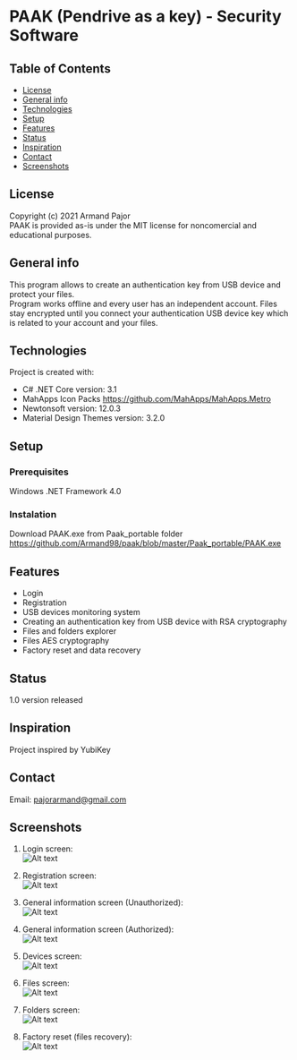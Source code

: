 # PAAK (Pendrive as a key) - Security Software
## Table of Contents
* [License](#License)
* [General info](#general-info)
* [Technologies](#technologies)
* [Setup](#setup)
* [Features](#features)
* [Status](#status)
* [Inspiration](#inspiration)
* [Contact](#contact)
* [Screenshots](#screenshots)

## License
Copyright (c) 2021 Armand Pajor  
PAAK is provided as-is under the MIT license for noncomercial and educational purposes.

## General info
This program allows to create an authentication key from USB device and protect your files.  
Program works offline and every user has an independent account.
Files stay encrypted until you connect your authentication USB device key which is related to your account and your files.  
	
## Technologies
Project is created with:
* C# .NET Core version: 3.1
* MahApps Icon Packs https://github.com/MahApps/MahApps.Metro
* Newtonsoft version: 12.0.3
* Material Design Themes version: 3.2.0
	
## Setup
### Prerequisites
Windows .NET Framework 4.0

### Instalation
Download PAAK.exe from Paak_portable folder https://github.com/Armand98/paak/blob/master/Paak_portable/PAAK.exe
	
## Features
* Login
* Registration
* USB devices monitoring system
* Creating an authentication key from USB device with RSA cryptography
* Files and folders explorer
* Files AES cryptography
* Factory reset and data recovery

## Status
1.0 version released

## Inspiration
Project inspired by YubiKey

## Contact
Email: pajorarmand@gmail.com

## Screenshots
1. Login screen: <br/>
![Alt text](screenshots/loginScreen.png)

2. Registration screen: <br/>
![Alt text](screenshots/registerScreen.png)

3. General information screen (Unauthorized): <br/>
![Alt text](screenshots/generalPageScreenUnauthorized.png)

4. General information screen (Authorized): <br/>
![Alt text](screenshots/generalPageScreenAuthorized.png)

5. Devices screen: <br/>
![Alt text](screenshots/devicesStep1.png)

6. Files screen: <br/>
![Alt text](screenshots/filesPage.png)

7. Folders screen: <br/>
![Alt text](screenshots/foldersPage.png)

8. Factory reset (files recovery): <br/>
![Alt text](screenshots/factoryReset1.png)
